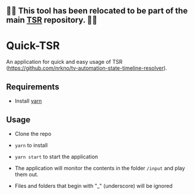## :stop_sign::stop_sign: This tool has been relocated to be part of the main [TSR](https://github.com/nrkno/tv-automation-state-timeline-resolver) repository. :stop_sign::stop_sign:


# Quick-TSR



An application for quick and easy usage of TSR (https://github.com/nrkno/tv-automation-state-timeline-resolver).

## Requirements
* Install [yarn](https://yarnpkg.com/en/docs/install)
  

## Usage
* Clone the repo
* `yarn` to install
* `yarn start` to start the application


* The application will monitor the contents in the folder `/input` and play them out.
* Files and folders that begin with "_" (underscore) will be ignored

